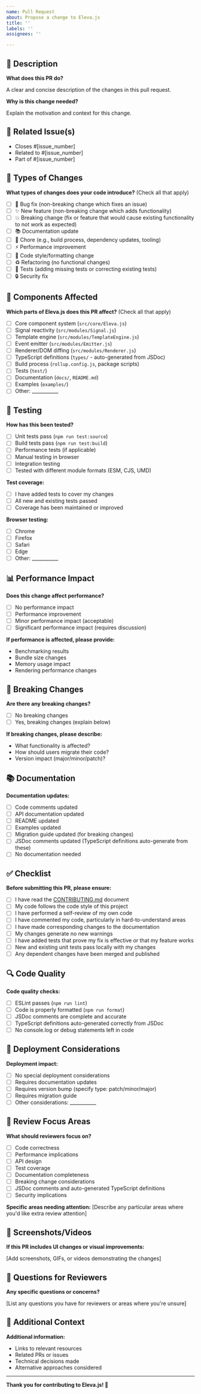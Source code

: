 ```yaml
---
name: Pull Request
about: Propose a change to Eleva.js
title: ''
labels: ''
assignees: ''

---
```


## 📝 Description

**What does this PR do?**

A clear and concise description of the changes in this pull request.

**Why is this change needed?**

Explain the motivation and context for this change.

## 🔗 Related Issue(s)

- Closes #[issue_number]
- Related to #[issue_number]
- Part of #[issue_number]

## 🔄 Types of Changes

**What types of changes does your code introduce?** (Check all that apply)

- [ ] 🐛 Bug fix (non-breaking change which fixes an issue)
- [ ] ✨ New feature (non-breaking change which adds functionality)
- [ ] 💥 Breaking change (fix or feature that would cause existing functionality to not work as expected)
- [ ] 📚 Documentation update
- [ ] 🔧 Chore (e.g., build process, dependency updates, tooling)
- [ ] ⚡ Performance improvement
- [ ] 🎨 Code style/formatting change
- [ ] ♻️ Refactoring (no functional changes)
- [ ] 🧪 Tests (adding missing tests or correcting existing tests)
- [ ] 🔒 Security fix

## 🧩 Components Affected

**Which parts of Eleva.js does this PR affect?** (Check all that apply)

- [ ] Core component system (`src/core/Eleva.js`)
- [ ] Signal reactivity (`src/modules/Signal.js`)
- [ ] Template engine (`src/modules/TemplateEngine.js`)
- [ ] Event emitter (`src/modules/Emitter.js`)
- [ ] Renderer/DOM diffing (`src/modules/Renderer.js`)
- [ ] TypeScript definitions (`types/` - auto-generated from JSDoc)
- [ ] Build process (`rollup.config.js`, package scripts)
- [ ] Tests (`test/`)
- [ ] Documentation (`docs/`, `README.md`)
- [ ] Examples (`examples/`)
- [ ] Other: ___________

## 🧪 Testing

**How has this been tested?**

- [ ] Unit tests pass (`npm run test:source`)
- [ ] Build tests pass (`npm run test:build`)
- [ ] Performance tests (if applicable)
- [ ] Manual testing in browser
- [ ] Integration testing
- [ ] Tested with different module formats (ESM, CJS, UMD)

**Test coverage:**
- [ ] I have added tests to cover my changes
- [ ] All new and existing tests passed
- [ ] Coverage has been maintained or improved

**Browser testing:**
- [ ] Chrome
- [ ] Firefox  
- [ ] Safari
- [ ] Edge
- [ ] Other: ___________

## 📊 Performance Impact

**Does this change affect performance?**

- [ ] No performance impact
- [ ] Performance improvement
- [ ] Minor performance impact (acceptable)
- [ ] Significant performance impact (requires discussion)

**If performance is affected, please provide:**
- Benchmarking results
- Bundle size changes
- Memory usage impact
- Rendering performance changes

## 🔧 Breaking Changes

**Are there any breaking changes?**

- [ ] No breaking changes
- [ ] Yes, breaking changes (explain below)

**If breaking changes, please describe:**
- What functionality is affected?
- How should users migrate their code?
- Version impact (major/minor/patch)?

## 📚 Documentation

**Documentation updates:**

- [ ] Code comments updated
- [ ] API documentation updated
- [ ] README updated
- [ ] Examples updated
- [ ] Migration guide updated (for breaking changes)
- [ ] JSDoc comments updated (TypeScript definitions auto-generate from these)
- [ ] No documentation needed

## ✅ Checklist

**Before submitting this PR, please ensure:**

- [ ] I have read the [CONTRIBUTING.md](https://github.com/TarekRaafat/eleva/blob/master/CONTRIBUTING.md) document
- [ ] My code follows the code style of this project
- [ ] I have performed a self-review of my own code
- [ ] I have commented my code, particularly in hard-to-understand areas
- [ ] I have made corresponding changes to the documentation
- [ ] My changes generate no new warnings
- [ ] I have added tests that prove my fix is effective or that my feature works
- [ ] New and existing unit tests pass locally with my changes
- [ ] Any dependent changes have been merged and published

## 🔍 Code Quality

**Code quality checks:**

- [ ] ESLint passes (`npm run lint`)
- [ ] Code is properly formatted (`npm run format`)
- [ ] JSDoc comments are complete and accurate
- [ ] TypeScript definitions auto-generated correctly from JSDoc
- [ ] No console.log or debug statements left in code

## 🚀 Deployment Considerations

**Deployment impact:**

- [ ] No special deployment considerations
- [ ] Requires documentation updates
- [ ] Requires version bump (specify type: patch/minor/major)
- [ ] Requires migration guide
- [ ] Other considerations: ___________

## 🎯 Review Focus Areas

**What should reviewers focus on?**

- [ ] Code correctness
- [ ] Performance implications
- [ ] API design
- [ ] Test coverage
- [ ] Documentation completeness
- [ ] Breaking change considerations
- [ ] JSDoc comments and auto-generated TypeScript definitions
- [ ] Security implications

**Specific areas needing attention:**
[Describe any particular areas where you'd like extra review attention]

## 📸 Screenshots/Videos

**If this PR includes UI changes or visual improvements:**

[Add screenshots, GIFs, or videos demonstrating the changes]

## 🤔 Questions for Reviewers

**Any specific questions or concerns?**

[List any questions you have for reviewers or areas where you're unsure]

## 🔗 Additional Context

**Additional information:**

- Links to relevant resources
- Related PRs or issues
- Technical decisions made
- Alternative approaches considered

---

**Thank you for contributing to Eleva.js! 🚀**
